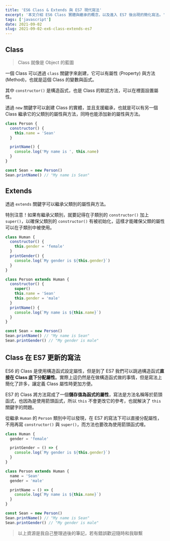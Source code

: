 ```yaml
---
title: 'ES6 Class & Extends 與 ES7 現代寫法'
excerpt: '本文介紹 ES6 Class 實體與繼承的概念，以及進入 ES7 後出現的簡化寫法。'
tags: ['javascript']
date: 2021-09-02
slug: 2021-09-02-ex6-class-extends-es7
---
```


## Class

> Class 就像是 Object 的藍圖

一個 Class 可以透過 `class` 關鍵字來創建，它可以有屬性 (Property) 與方法 (Method)，也就是這個 Class 的變數與函式。

其中 `constructor()` 是構造函式，也是 Class 的默認方法，可以在裡面設置屬性。

透過 `new` 關鍵字可以創建 Class 的實體，並且支援繼承，也就是可以有另一個 Class 繼承它的父類別的屬性與方法，同時也能添加新的屬性與方法。

```jsx
class Person {
  constructor() {
    this.name = 'Sean'
  }

  printName() {
    console.log('My name is ', this.name)
  }
}

const Sean = new Person()
Sean.printName() // "My name is Sean"
```

## Extends

透過 `extends` 關鍵字可以繼承父類別的屬性與方法。

特別注意！如果有繼承父類別，就要記得在子類別的 `constructor()` 加上 `super()`，以確保父類別的 `constructor()` 有被初始化，這樣才能確保父類的屬性可以在子類別中被使用。

```jsx
class Human {
  constructor() {
    this.gender = 'female'
  }
  printGender() {
    console.log(`My gender is ${this.gender}`)
  }
}

class Person extends Human {
  constructor() {
    super()
    this.name = 'Sean'
    this.gender = 'male'
  }
  printName() {
    console.log(`My name is ${this.name}`)
  }
}

const Sean = new Person()
Sean.printName() // "My name is Sean"
Sean.printGender() // "My gender is male"
```

## Class 在 ES7 更新的寫法

ES6 的 Class 是使用構造函式設定屬性，但是到了 ES7 我們可以跳過構造函式**直接在 Class 底下分配屬性**。實際上這仍然是在做構造函式做的事情，但是寫法上簡化了許多，讓定義 Class 屬性時更加方便。

ES7 的 Class 將方法寫成了一個**儲存值為函式的屬性**，寫法是方法名稱等於箭頭函式，也因為是使用箭頭函式，所以 `this` 不會更改它的參考，也就解決了 `this` 關鍵字的問題。

從繼承 `Human` 的 `Person` 類別中可以發現，在 ES7 的寫法下可以直接分配屬性，不用再寫 `constructor()` 與 `super()`，而方法也要改為使用箭頭函式哩。

```jsx
class Human {
  gender = 'female'

  printGender = () => {
    console.log(`My gender is ${this.gender}`)
  }
}

class Person extends Human {
  name = 'Sean'
  gender = 'male'

  printName = () => {
    console.log(`My name is ${this.name}`)
  }
}

const Sean = new Person()
Sean.printName() // "My name is Sean"
Sean.printGender() // "My gender is male"
```

> 以上資源是我自己整理過後的筆記，若有錯誤歡迎隨時和我聯繫
